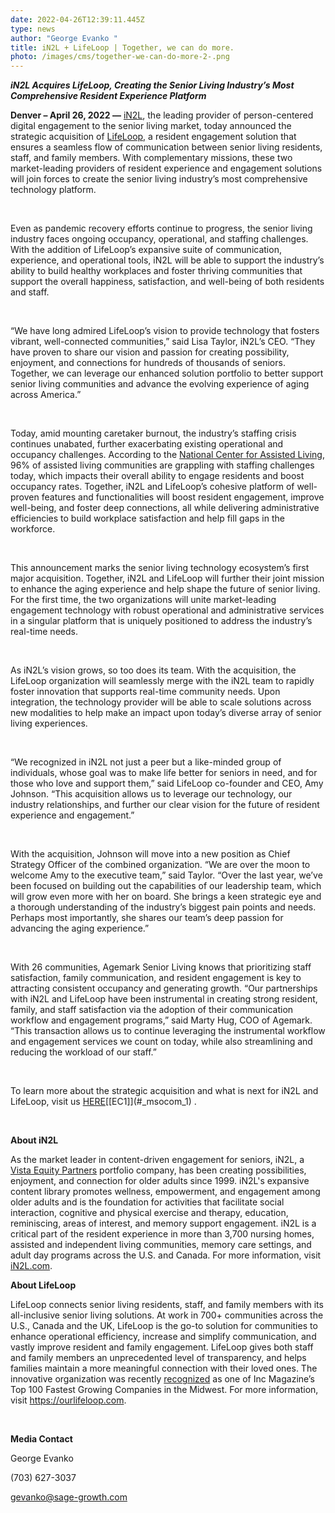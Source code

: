 ```yaml
---
date: 2022-04-26T12:39:11.445Z
type: news
author: "George Evanko "
title: iN2L + LifeLoop | Together, we can do more.
photo: /images/cms/together-we-can-do-more-2-.png
---
```



***iN2L Acquires LifeLoop, Creating the Senior Living Industry’s Most Comprehensive Resident Experience Platform***

**Denver – April 26, 2022 —** [iN2L](https://in2l.com/), the leading provider of person-centered digital engagement to the senior living market, today announced the strategic acquisition of [LifeLoop,](https://ourlifeloop.com/our-story/) a resident engagement solution that ensures a seamless flow of communication between senior living residents, staff, and family members. With complementary missions, these two market-leading providers of resident experience and engagement solutions will join forces to create the senior living industry’s most comprehensive technology platform.

 

Even as pandemic recovery efforts continue to progress, the senior living industry faces ongoing occupancy, operational, and staffing challenges. With the addition of LifeLoop’s expansive suite of communication, experience, and operational tools, iN2L will be able to support the industry’s ability to build healthy workplaces and foster thriving communities that support the overall happiness, satisfaction, and well-being of both residents and staff.

 

“We have long admired LifeLoop’s vision to provide technology that fosters vibrant, well-connected communities,” said Lisa Taylor, iN2L’s CEO. “They have proven to share our vision and passion for creating possibility, enjoyment, and connections for hundreds of thousands of seniors. Together, we can leverage our enhanced solution portfolio to better support senior living communities and advance the evolving experience of aging across America.”

 

Today, amid mounting caretaker burnout, the industry’s staffing crisis continues unabated, further exacerbating existing operational and occupancy challenges. According to the [National Center for Assisted Living](https://www.ahcancal.org/News-and-Communications/Press-Releases/Pages/Survey-Nearly-Every-U-S--Nursing-Home-And-Assisted-Living-Community-Is-Facing-A-Workforce-Crisis.aspx), 96% of assisted living communities are grappling with staffing challenges today, which impacts their overall ability to engage residents and boost occupancy rates. Together, iN2L and LifeLoop’s cohesive platform of well-proven features and functionalities will boost resident engagement, improve well-being, and foster deep connections, all while delivering administrative efficiencies to build workplace satisfaction and help fill gaps in the workforce.

 

This announcement marks the senior living technology ecosystem’s first major acquisition. Together, iN2L and LifeLoop will further their joint mission to enhance the aging experience and help shape the future of senior living. For the first time, the two organizations will unite market-leading engagement technology with robust operational and administrative services in a singular platform that is uniquely positioned to address the industry’s real-time needs.

 

As iN2L’s vision grows, so too does its team. With the acquisition, the LifeLoop organization will seamlessly merge with the iN2L team to rapidly foster innovation that supports real-time community needs. Upon integration, the technology provider will be able to scale solutions across new modalities to help make an impact upon today’s diverse array of senior living experiences.

 

“We recognized in iN2L not just a peer but a like-minded group of individuals, whose goal was to make life better for seniors in need, and for those who love and support them,” said LifeLoop co-founder and CEO, Amy Johnson. “This acquisition allows us to leverage our technology, our industry relationships, and further our clear vision for the future of resident experience and engagement.”

 

With the acquisition, Johnson will move into a new position as Chief Strategy Officer of the combined organization. “We are over the moon to welcome Amy to the executive team,” said Taylor. “Over the last year, we’ve been focused on building out the capabilities of our leadership team, which will grow even more with her on board. She brings a keen strategic eye and a thorough understanding of the industry’s biggest pain points and needs. Perhaps most importantly, she shares our team’s deep passion for advancing the aging experience.” 

 

With 26 communities, Agemark Senior Living knows that prioritizing staff satisfaction, family communication, and resident engagement is key to attracting consistent occupancy and generating growth. “Our partnerships with iN2L and LifeLoop have been instrumental in creating strong resident, family, and staff satisfaction via the adoption of their communication workflow and engagement programs,” said Marty Hug, COO of Agemark. “This transaction allows us to continue leveraging the instrumental workflow and engagement services we count on today, while also streamlining and reducing the workload of our staff.”

 

To learn more about the strategic acquisition and what is next for iN2L and LifeLoop, visit us [HERE](<>)<!--\[if !supportAnnotations]-->[\[EC1]](#_msocom_1)<!--\[endif]--> . 

 

**About iN2L**

As the market leader in content-driven engagement for seniors, iN2L, a [Vista Equity Partners](https://www.vistaequitypartners.com/?utm_source=newswire&utm_medium=press_release&utm_campaign=press%20release&utm_term=Q2Y22) portfolio company, has been creating possibilities, enjoyment, and connection for older adults since 1999. iN2L's expansive content library promotes wellness, empowerment, and engagement among older adults and is the foundation for activities that facilitate social interaction, cognitive and physical exercise and therapy, education, reminiscing, areas of interest, and memory support engagement. iN2L is a critical part of the resident experience in more than 3,700 nursing homes, assisted and independent living communities, memory care settings, and adult day programs across the U.S. and Canada. For more information, visit [iN2L.com](https://in2l.com/).

**About LifeLoop**

LifeLoop connects senior living residents, staff, and family members with its all-inclusive senior living solutions. At work in 700+ communities across the U.S., Canada and the UK, LifeLoop is the go-to solution for communities to enhance operational efficiency, increase and simplify communication, and vastly improve resident and family engagement. LifeLoop gives both staff and family members an unprecedented level of transparency, and helps families maintain a more meaningful connection with their loved ones. The innovative organization was recently [recognized](https://ourlifeloop.com/blog/lifeloop-ranked-52-in-inc-magazines-fastest-growing-u-s-companies-in-the-midwest/) as one of Inc Magazine’s Top 100 Fastest Growing Companies in the Midwest. For more information, visit <https://ourlifeloop.com>.

 

**Media Contact**

George Evanko

(703) 627-3037

gevanko@sage-growth.com